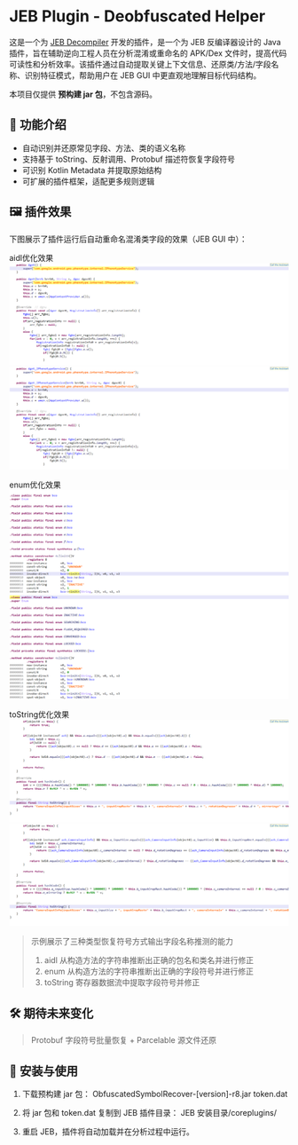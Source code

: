 # JEB Plugin - Deobfuscated Helper

这是一个为 [JEB Decompiler](https://www.pnfsoftware.com/jeb/) 开发的插件，是一个为 JEB 反编译器设计的 Java 插件，旨在辅助逆向工程人员在分析混淆或重命名的 APK/Dex 文件时，提高代码可读性和分析效率。该插件通过自动提取关键上下文信息、还原类/方法/字段名称、识别特征模式，帮助用户在 JEB GUI 中更直观地理解目标代码结构。

本项目仅提供 **预构建 jar 包**，不包含源码。

## 🔧 功能介绍

- 自动识别并还原常见字段、方法、类的语义名称
- 支持基于 toString、反射调用、Protobuf 描述符恢复字段符号
- 可识别 Kotlin Metadata 并提取原始结构
- 可扩展的插件框架，适配更多规则逻辑

## 🖼️ 插件效果

下图展示了插件运行后自动重命名混淆类字段的效果（JEB GUI 中）：

aidl优化效果
![效果截图](assets/aidl_1.png)
![效果截图](assets/aidl_2.png)
  
  
enum优化效果
![效果截图](assets/enum_1.png)
![效果截图](assets/enum_2.png)

toString优化效果
![效果截图](assets/toString_1.png)
![效果截图](assets/toString_2.png)


> 示例展示了三种类型恢复符号方式输出字段名称推测的能力
> 1. aidl 从构造方法的字符串推断出正确的包名和类名并进行修正
> 2. enum 从构造方法的字符串推断出正确的字段符号并进行修正
> 3. toString 寄存器数据流中提取字段符号并修正

## 🛠️ 期待未来变化
> Protobuf 字段符号批量恢复 + Parcelable 源文件还原

## 🚀 安装与使用

1. 下载预构建 jar 包：
   ObfuscatedSymbolRecover-[version]-r8.jar
   token.dat

2. 将 jar 包和 token.dat 复制到 JEB 插件目录：
    JEB 安装目录/coreplugins/

3. 重启 JEB，插件将自动加载并在分析过程中运行。
